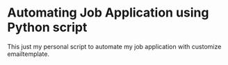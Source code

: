# Automating Job Application using Python script

This just my personal script to automate my job application with customize emailtemplate.
#
